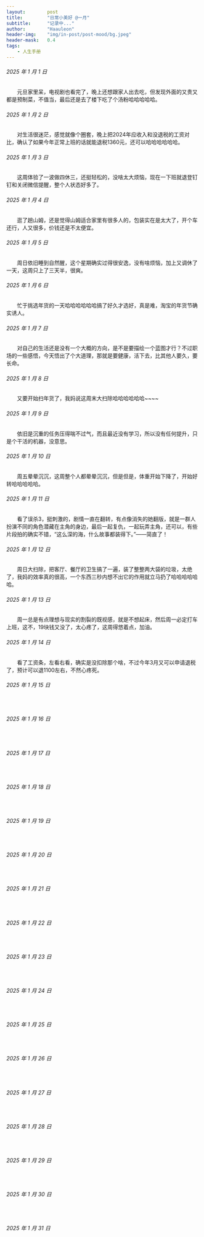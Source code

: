 ```yaml
---
layout:        post
title:         "日常小美好 @一月"
subtitle:      "记录中..."
author:        "Haauleon"
header-img:    "img/in-post/post-mood/bg.jpeg"
header-mask:   0.4
tags:
    - 人生手册
---
```


###### 2025 年 1 月 1 日
&emsp;&emsp;元旦家里呆，电视剧也看完了，晚上还想跟家人出去吃，但发现外面的又贵又都是预制菜，不值当，最后还是去了楼下吃了个汤粉哈哈哈哈哈。

###### 2025 年 1 月 2 日
&emsp;&emsp;对生活很迷茫，感觉就像个圈套，晚上把2024年应收入和没退税的工资对比，确认了如果今年正常上班的话就能退税1360元，还可以哈哈哈哈哈哈。

###### 2025 年 1 月 3 日
&emsp;&emsp;这周体验了一波做四休三，还挺轻松的，没啥太大烦恼，现在一下班就退登钉钉和关闭微信提醒，整个人状态好多了。

###### 2025 年 1 月 4 日
&emsp;&emsp;逛了趟山姆，还是觉得山姆适合家里有很多人的，包装实在是太大了，开个车还行，人又很多，价钱还是不太便宜。

###### 2025 年 1 月 5 日
&emsp;&emsp;周日依旧睡到自然醒，这个星期确实过得很安逸，没有啥烦恼，加上又调休了一天，这周只上了三天半，很爽。

###### 2025 年 1 月 6 日
&emsp;&emsp;忙于挑选年货的一天哈哈哈哈哈哈搞了好久才选好，真是难，淘宝的年货节确实诱人。

###### 2025 年 1 月 7 日
&emsp;&emsp;对自己的生活还是没有一个大概的方向，是不是要描绘一个蓝图才行？不过职场的一些感悟，今天悟出了个大道理，那就是要健康，活下去，比其他人要久，要长命。

###### 2025 年 1 月 8 日
&emsp;&emsp;又要开始扫年货了，我妈说这周末大扫除哈哈哈哈哈哈~~~~

###### 2025 年 1 月 9 日
&emsp;&emsp;依旧是沉重的任务压得喘不过气，而且最近没有学习，所以没有任何提升，只是个干活的机器，没意思。

###### 2025 年 1 月 10 日
&emsp;&emsp;周五晕晕沉沉，这周整个人都晕晕沉沉，但是但是，体重开始下降了，开始好转哈哈哈哈哈。

###### 2025 年 1 月 11 日
&emsp;&emsp;看了误杀3，挺刺激的，剧情一直在翻转，有点像消失的她翻版，就是一群人扮演不同的角色潜藏在主角的身边，最后一起复仇，一起玩弄主角，还可以，有些片段拍的确实不错，“这么深的海，什么故事都装得下。”——简直了！

###### 2025 年 1 月 12 日
&emsp;&emsp;周日大扫除，把客厅、餐厅的卫生搞了一遍，装了整整两大袋的垃圾，太绝了，我妈的效率真的很高，一个东西三秒内想不出它的作用就立马扔了哈哈哈哈哈哈。

###### 2025 年 1 月 13 日
&emsp;&emsp;周一总是有点理想与现实的割裂的既视感，就是不想起床，然后周一必定打车上班，这不，19块钱又没了，太心疼了，这周得悠着点，加油。

###### 2025 年 1 月 14 日
&emsp;&emsp;看了工资条，左看右看，确实是没扣除那个啥，不过今年3月又可以申请退税了，预计可以退1100左右，不然心疼死。

###### 2025 年 1 月 15 日
&emsp;&emsp;

###### 2025 年 1 月 16 日
&emsp;&emsp;

###### 2025 年 1 月 17 日
&emsp;&emsp;

###### 2025 年 1 月 18 日
&emsp;&emsp;

###### 2025 年 1 月 19 日
&emsp;&emsp;

###### 2025 年 1 月 20 日
&emsp;&emsp;

###### 2025 年 1 月 21 日
&emsp;&emsp;

###### 2025 年 1 月 22 日
&emsp;&emsp;

###### 2025 年 1 月 23 日
&emsp;&emsp;

###### 2025 年 1 月 24 日
&emsp;&emsp;

###### 2025 年 1 月 25 日
&emsp;&emsp;

###### 2025 年 1 月 26 日
&emsp;&emsp;

###### 2025 年 1 月 27 日
&emsp;&emsp;

###### 2025 年 1 月 28 日
&emsp;&emsp;

###### 2025 年 1 月 29 日
&emsp;&emsp;

###### 2025 年 1 月 30 日
&emsp;&emsp;

###### 2025 年 1 月 31 日
&emsp;&emsp;
